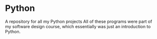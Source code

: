 # Python
A repository for all my Python projects
All of these programs were part of my software design course, which essentially was just an introduction to Python.
